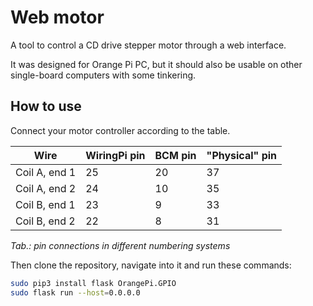 # Web motor
A tool to control a CD drive stepper motor through a web interface.

It was designed for Orange Pi PC, but it should also be usable on other single-board computers with some tinkering.

## How to use
Connect your motor controller according to the table. 

| Wire          | WiringPi pin | BCM pin | "Physical" pin |
| ------------- | ------------ | ------- | -------------- |
| Coil A, end 1 | 25           | 20      | 37             |
| Coil A, end 2 | 24           | 10      | 35             |
| Coil B, end 1 | 23           | 9       | 33             |
| Coil B, end 2 | 22           | 8       | 31             |
_Tab.: pin connections in different numbering systems_

Then clone the repository, navigate into it and run these commands: 
```bash
sudo pip3 install flask OrangePi.GPIO
sudo flask run --host=0.0.0.0
```

